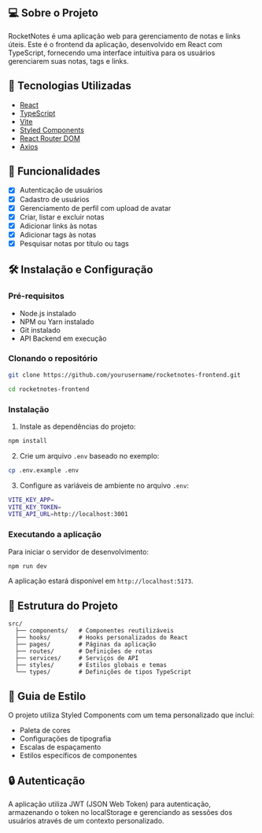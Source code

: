 ## 💻 Sobre o Projeto

RocketNotes é uma aplicação web para gerenciamento de notas e links úteis. Este é o frontend da aplicação, desenvolvido em React com TypeScript, fornecendo uma interface intuitiva para os usuários gerenciarem suas notas, tags e links.

## 🚀 Tecnologias Utilizadas

- [React](https://react.dev/)
- [TypeScript](https://www.typescriptlang.org/)
- [Vite](https://vitejs.dev/)
- [Styled Components](https://styled-components.com/)
- [React Router DOM](https://reactrouter.com/)
- [Axios](https://axios-http.com/)

## 🔧 Funcionalidades

- [x] Autenticação de usuários
- [x] Cadastro de usuários
- [x] Gerenciamento de perfil com upload de avatar
- [x] Criar, listar e excluir notas
- [x] Adicionar links às notas
- [x] Adicionar tags às notas
- [x] Pesquisar notas por título ou tags

## 🛠 Instalação e Configuração

### Pré-requisitos

- Node.js instalado
- NPM ou Yarn instalado
- Git instalado
- API Backend em execução

### Clonando o repositório

```bash
git clone https://github.com/yourusername/rocketnotes-frontend.git

cd rocketnotes-frontend
```

### Instalação

1. Instale as dependências do projeto:

```bash
npm install
```

2. Crie um arquivo `.env` baseado no exemplo:

```bash
cp .env.example .env
```

3. Configure as variáveis de ambiente no arquivo `.env`:

```bash
VITE_KEY_APP=
VITE_KEY_TOKEN=
VITE_API_URL=http://localhost:3001
```

### Executando a aplicação

Para iniciar o servidor de desenvolvimento:

```bash
npm run dev
```

A aplicação estará disponível em `http://localhost:5173`.

## 📁 Estrutura do Projeto

```plaintext
src/
  ├── components/   # Componentes reutilizáveis
  ├── hooks/        # Hooks personalizados do React
  ├── pages/        # Páginas da aplicação
  ├── routes/       # Definições de rotas
  ├── services/     # Serviços de API
  ├── styles/       # Estilos globais e temas
  └── types/        # Definições de tipos TypeScript
```

## 🎨 Guia de Estilo

O projeto utiliza Styled Components com um tema personalizado que inclui:

- Paleta de cores
- Configurações de tipografia
- Escalas de espaçamento
- Estilos específicos de componentes

## 🔒 Autenticação

A aplicação utiliza JWT (JSON Web Token) para autenticação, armazenando o token no localStorage e gerenciando as sessões dos usuários através de um contexto personalizado.
